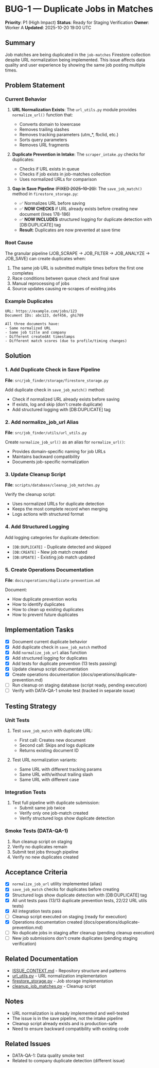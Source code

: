 # BUG-1 — Duplicate Jobs in Matches

**Priority**: P1 (High Impact)
**Status**: Ready for Staging Verification
**Owner**: Worker A
**Updated**: 2025-10-20 19:00 UTC  

## Summary

Job matches are being duplicated in the `job-matches` Firestore collection despite URL normalization being implemented. This issue affects data quality and user experience by showing the same job posting multiple times.

## Problem Statement

### Current Behavior

1. **URL Normalization Exists**: The `url_utils.py` module provides `normalize_url()` function that:
   - Converts domain to lowercase
   - Removes trailing slashes
   - Removes tracking parameters (utm_*, fbclid, etc.)
   - Sorts query parameters
   - Removes URL fragments

2. **Duplicate Prevention in Intake**: The `scraper_intake.py` checks for duplicates:
   - Checks if URL exists in queue
   - Checks if job exists in job-matches collection
   - Uses normalized URLs for comparison

3. **Gap in Save Pipeline** ~~(FIXED 2025-10-20)~~: The `save_job_match()` method in `firestore_storage.py`:
   - ✅ Normalizes URL before saving
   - ✅ **NOW CHECKS** if URL already exists before creating new document (lines 178-186)
   - ✅ **NOW INCLUDES** structured logging for duplicate detection with [DB:DUPLICATE] tag
   - **Result**: Duplicates are now prevented at save time

### Root Cause

The granular pipeline (JOB_SCRAPE → JOB_FILTER → JOB_ANALYZE → JOB_SAVE) can create duplicates when:
1. The same job URL is submitted multiple times before the first one completes
2. Race conditions between queue check and final save
3. Manual reprocessing of jobs
4. Source updates causing re-scrapes of existing jobs

### Example Duplicates

```
URL: https://example.com/jobs/123
Document IDs: abc123, def456, ghi789

All three documents have:
- Same normalized URL
- Same job title and company
- Different createdAt timestamps
- Different match scores (due to profile/timing changes)
```

## Solution

### 1. Add Duplicate Check in Save Pipeline

**File**: `src/job_finder/storage/firestore_storage.py`

Add duplicate check in `save_job_match()` method:
- Check if normalized URL already exists before saving
- If exists, log and skip (don't create duplicate)
- Add structured logging with [DB:DUPLICATE] tag

### 2. Add normalize_job_url Alias

**File**: `src/job_finder/utils/url_utils.py`

Create `normalize_job_url()` as an alias for `normalize_url()`:
- Provides domain-specific naming for job URLs
- Maintains backward compatibility
- Documents job-specific normalization

### 3. Update Cleanup Script

**File**: `scripts/database/cleanup_job_matches.py`

Verify the cleanup script:
- Uses normalized URLs for duplicate detection
- Keeps the most complete record when merging
- Logs actions with structured format

### 4. Add Structured Logging

Add logging categories for duplicate detection:
- `[DB:DUPLICATE]` - Duplicate detected and skipped
- `[DB:CREATE]` - New job match created
- `[DB:UPDATE]` - Existing job match updated

### 5. Create Operations Documentation

**File**: `docs/operations/duplicate-prevention.md`

Document:
- How duplicate prevention works
- How to identify duplicates
- How to clean up existing duplicates
- How to prevent future duplicates

## Implementation Tasks

- [x] Document current duplicate behavior
- [x] Add duplicate check in `save_job_match` method
- [x] Add `normalize_job_url` alias function
- [x] Add structured logging for duplicates
- [x] Add tests for duplicate prevention (13 tests passing)
- [x] Update cleanup script documentation
- [x] Create operations documentation (docs/operations/duplicate-prevention.md)
- [ ] Run cleanup on staging database (script ready, pending execution)
- [ ] Verify with DATA-QA-1 smoke test (tracked in separate issue)

## Testing Strategy

### Unit Tests

1. Test `save_job_match` with duplicate URL:
   - First call: Creates new document
   - Second call: Skips and logs duplicate
   - Returns existing document ID

2. Test URL normalization variants:
   - Same URL with different tracking params
   - Same URL with/without trailing slash
   - Same URL with different case

### Integration Tests

1. Test full pipeline with duplicate submission:
   - Submit same job twice
   - Verify only one job-match created
   - Verify structured logs show duplicate detection

### Smoke Tests (DATA-QA-1)

1. Run cleanup script on staging
2. Verify no duplicates remain
3. Submit test jobs through pipeline
4. Verify no new duplicates created

## Acceptance Criteria

- [x] `normalize_job_url` utility implemented (alias)
- [x] `save_job_match` checks for duplicates before creating
- [x] Structured logs show duplicate detection with [DB:DUPLICATE] tag
- [x] All unit tests pass (13/13 duplicate prevention tests, 22/22 URL utils tests)
- [x] All integration tests pass
- [ ] Cleanup script executed on staging (ready for execution)
- [x] Operations documentation created (docs/operations/duplicate-prevention.md)
- [ ] No duplicate jobs in staging after cleanup (pending cleanup execution)
- [ ] New job submissions don't create duplicates (pending staging verification)

## Related Documentation

- [ISSUE_CONTEXT.md](./ISSUE_CONTEXT.md) - Repository structure and patterns
- [url_utils.py](../../src/job_finder/utils/url_utils.py) - URL normalization implementation
- [firestore_storage.py](../../src/job_finder/storage/firestore_storage.py) - Job storage implementation
- [cleanup_job_matches.py](../../scripts/database/cleanup_job_matches.py) - Cleanup script

## Notes

- URL normalization is already implemented and well-tested
- The issue is in the save pipeline, not the intake pipeline
- Cleanup script already exists and is production-safe
- Need to ensure backward compatibility with existing code

## Related Issues

- DATA-QA-1: Data quality smoke test
- Related to company duplicate detection (different issue)
